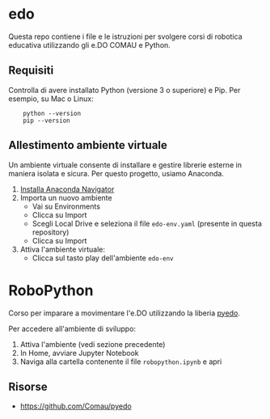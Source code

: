 # edo
Questa repo contiene i file e le istruzioni per svolgere corsi di robotica educativa utilizzando gli e.DO COMAU e Python.

## Requisiti
Controlla di avere installato Python (versione 3 o superiore) e Pip. Per esempio, su Mac o Linux:

        python --version
        pip --version

## Allestimento ambiente virtuale
Un ambiente virtuale consente di installare e gestire librerie esterne in maniera isolata e sicura. Per questo progetto, usiamo Anaconda.

1. [Installa Anaconda Navigator](https://www.anaconda.com/products/distribution)
2. Importa un nuovo ambiente
    - Vai su Environments 
    - Clicca su Import
    - Scegli Local Drive e seleziona il file `edo-env.yaml` (presente in questa repository)
    - Clicca su Import
3. Attiva l'ambiente virtuale: 
    - Clicca sul tasto play dell'ambiente `edo-env`

# RoboPython
Corso per imparare a movimentare l'e.DO utilizzando la liberia [pyedo](https://github.com/Comau/pyedo).

Per accedere all'ambiente di sviluppo:

1. Attiva l'ambiente (vedi sezione precedente)
2. In Home, avviare Jupyter Notebook
3. Naviga alla cartella contenente il file `robopython.ipynb` e apri

## Risorse

- https://github.com/Comau/pyedo